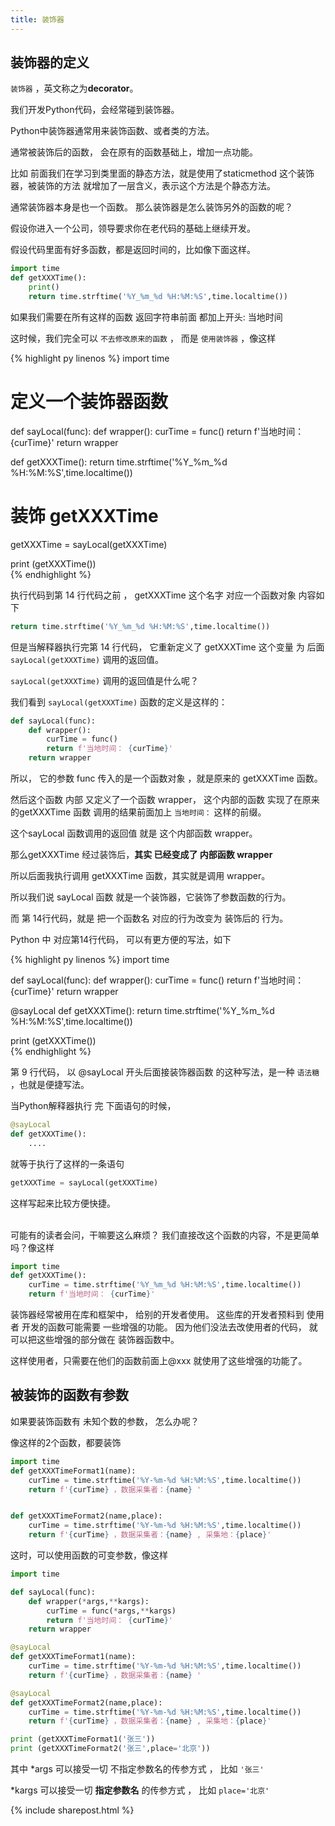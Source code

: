 ```yaml
---
title: 装饰器
---
```


## 装饰器的定义

<!-- 前面我们在学习自定义对象的时候，类里面的静态方法是这样写的
```py
class AccordCar:    
    
    @staticmethod
    def pressHorn(): 
        print('嘟嘟~~~~~~')
```

这个pressHorn 方法的上面有个 ```@staticmethod``` 的修饰。

这种 函数定义前面 @开头 后面的这个staticmethod，本身就是一个函数， 用来修改下面pressHorn 这个方法。

被修改后的方法pressHorn -->


 ```装饰器``` ，英文称之为**decorator**。

我们开发Python代码，会经常碰到装饰器。

Python中装饰器通常用来装饰函数、或者类的方法。

通常被装饰后的函数， 会在原有的函数基础上，增加一点功能。

比如 前面我们在学习到类里面的静态方法，就是使用了staticmethod 这个装饰器，被装饰的方法 就增加了一层含义，表示这个方法是个静态方法。



通常装饰器本身是也一个函数。 那么装饰器是怎么装饰另外的函数的呢？


假设你进入一个公司，领导要求你在老代码的基础上继续开发。

假设代码里面有好多函数，都是返回时间的，比如像下面这样。

```py
import time
def getXXXTime():
    print()
    return time.strftime('%Y_%m_%d %H:%M:%S',time.localtime())
```

如果我们需要在所有这样的函数 返回字符串前面 都加上开头: 当地时间



这时候，我们完全可以 ```不去修改原来的函数``` ， 而是 ```使用装饰器``` ，像这样


{% highlight py linenos %}
import time

# 定义一个装饰器函数
def sayLocal(func):
    def wrapper():
        curTime = func()
        return f'当地时间： {curTime}'
    return wrapper

def getXXXTime():
    return time.strftime('%Y_%m_%d %H:%M:%S',time.localtime())

# 装饰 getXXXTime
getXXXTime = sayLocal(getXXXTime)

print (getXXXTime())   
{% endhighlight %}

执行代码到第 14 行代码之前 ，  getXXXTime 这个名字 对应一个函数对象 内容如下

```py
return time.strftime('%Y_%m_%d %H:%M:%S',time.localtime())
```

但是当解释器执行完第 14 行代码， 它重新定义了 getXXXTime 这个变量 为  后面 ```sayLocal(getXXXTime)``` 调用的返回值。

```sayLocal(getXXXTime)``` 调用的返回值是什么呢？

我们看到 ```sayLocal(getXXXTime)``` 函数的定义是这样的：

```py
def sayLocal(func):
    def wrapper():
        curTime = func()
        return f'当地时间： {curTime}'
    return wrapper
```

所以， 它的参数 func 传入的是一个函数对象 ，就是原来的 getXXXTime 函数。

然后这个函数 内部 又定义了一个函数 wrapper， 这个内部的函数 实现了在原来的getXXXTime 函数 调用的结果前面加上 ```当地时间：``` 这样的前缀。

这个sayLocal 函数调用的返回值 就是 这个内部函数 wrapper。

那么getXXXTime 经过装饰后，**其实 已经变成了 内部函数 wrapper**

所以后面我执行调用 getXXXTime 函数，其实就是调用 wrapper。


所以我们说 sayLocal 函数 就是一个装饰器，它装饰了参数函数的行为。


而  第 14行代码，就是 把一个函数名 对应的行为改变为 装饰后的 行为。

Python 中 对应第14行代码， 可以有更方便的写法，如下


{% highlight py linenos %}
import time

def sayLocal(func):
    def wrapper():
        curTime = func()
        return f'当地时间： {curTime}'
    return wrapper

@sayLocal
def getXXXTime():
    return time.strftime('%Y_%m_%d %H:%M:%S',time.localtime())

print (getXXXTime())   
{% endhighlight %}

第 9 行代码， 以 @sayLocal 开头后面接装饰器函数 的这种写法，是一种 ```语法糖``` ，也就是便捷写法。

当Python解释器执行 完 下面语句的时候，
```py
@sayLocal
def getXXXTime():
    ....
```

就等于执行了这样的一条语句

```py
getXXXTime = sayLocal(getXXXTime)
```

这样写起来比较方便快捷。

<br>
可能有的读者会问，干嘛要这么麻烦？ 我们直接改这个函数的内容，不是更简单吗？像这样

```py
import time
def getXXXTime():
    curTime = time.strftime('%Y_%m_%d %H:%M:%S',time.localtime())
    return f'当地时间： {curTime}'
```

装饰器经常被用在库和框架中， 给别的开发者使用。 这些库的开发者预料到 使用者 开发的函数可能需要 一些增强的功能。 因为他们没法去改使用者的代码，  就可以把这些增强的部分做在 装饰器函数中。

这样使用者，只需要在他们的函数前面上@xxx 就使用了这些增强的功能了。





## 被装饰的函数有参数

如果要装饰函数有 未知个数的参数， 怎么办呢？

像这样的2个函数，都要装饰

```py
import time
def getXXXTimeFormat1(name):
    curTime = time.strftime('%Y-%m-%d %H:%M:%S',time.localtime())
    return f'{curTime} ，数据采集者：{name} '


def getXXXTimeFormat2(name,place):
    curTime = time.strftime('%Y-%m-%d %H:%M:%S',time.localtime())
    return f'{curTime} ，数据采集者：{name} , 采集地：{place}'
```

这时，可以使用函数的可变参数，像这样

```py
import time

def sayLocal(func):
    def wrapper(*args,**kargs):
        curTime = func(*args,**kargs)
        return f'当地时间： {curTime}'
    return wrapper

@sayLocal
def getXXXTimeFormat1(name):
    curTime = time.strftime('%Y-%m-%d %H:%M:%S',time.localtime())
    return f'{curTime} ，数据采集者：{name} '

@sayLocal
def getXXXTimeFormat2(name,place):
    curTime = time.strftime('%Y-%m-%d %H:%M:%S',time.localtime())
    return f'{curTime} ，数据采集者：{name} , 采集地：{place}'

print (getXXXTimeFormat1('张三'))    
print (getXXXTimeFormat2('张三',place='北京'))    
```

其中 *args 可以接受一切 不指定参数名的传参方式 ， 比如 ```'张三'```

 *kargs 可以接受一切 **指定参数名** 的传参方式 ， 比如 ```place='北京'```


 

{% include sharepost.html %}

